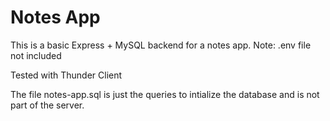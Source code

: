 # Notes App
This is a basic Express + MySQL backend for a notes app. Note: .env file not included

Tested with Thunder Client

The file notes-app.sql is just the queries to intialize the database and is not part of the server.
